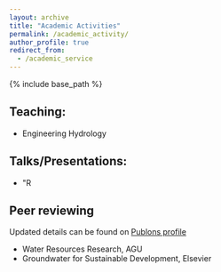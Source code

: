 ```yaml
---
layout: archive
title: "Academic Activities"
permalink: /academic_activity/
author_profile: true
redirect_from:
  - /academic_service
---
```


{% include base_path %}

## Teaching:
* Engineering Hydrology 


## Talks/Presentations:
* "R

## Peer reviewing

Updated details can be found on [Publons profile](https://publons.com/researcher/1418272/ashutosh-sharma/peer-review/)

* Water Resources Research, AGU
* Groundwater for Sustainable Development, Elsevier







